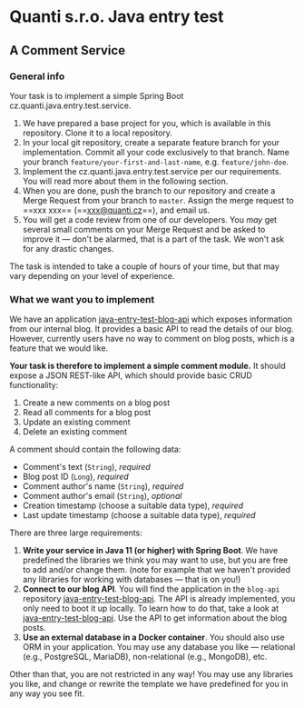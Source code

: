 # Quanti s.r.o. Java entry test
## A Comment Service
### General info
Your task is to implement a simple Spring Boot cz.quanti.java.entry.test.service.

1. We have prepared a base project for you, which is available in this repository. Clone it to a local repository.
2. In your local git repository, create a separate feature branch for your implementation. Commit all your code exclusively to that branch. Name your branch `feature/your-first-and-last-name`, e.g. `feature/john-doe`.
3. Implement the cz.quanti.java.entry.test.service per our requirements. You will read more about them in the following section.
4. When you are done, push the branch to our repository and create a Merge Request from your branch to `master`. Assign the merge request to ==xxx xxx== (==xxx@quanti.cz==), and email us.
5. You will get a code review from one of our developers. You *may* get several small comments on your Merge Request and be asked to improve it — don't be alarmed, that is a part of the task. We won't ask for any drastic changes.

The task is intended to take a couple of hours of your time, but that may vary depending on your level of experience.

### What we want you to implement
We have an application [java-entry-test-blog-api](https://github.com/QuantiCZ/java-entry-test-blog-api) which exposes information from our internal blog. It provides a basic API to read the details of our blog. However, currently users have no way to comment on blog posts, which is a feature that we would like.

**Your task is therefore to implement a simple comment module.** It should expose a JSON REST-like API, which should provide basic CRUD functionality:
1. Create a new comments on a blog post
2. Read all comments for a blog post
3. Update an existing comment
4. Delete an existing comment

A comment should contain the following data:
- Comment's text (`String`), *required*
- Blog post ID (`Long`), *required*
- Comment author's name (`String`), *required*
- Comment author's email (`String`), *optional*
- Creation timestamp (choose a suitable data type), *required*
- Last update timestamp (choose a suitable data type), *required*

There are three large requirements:
1. **Write your service in Java 11 (or higher) with Spring Boot**. We have predefined the libraries we think you may want to use, but you are free to add and/or change them. (note for example that we haven't provided any libraries for working with databases — that is on you!)
2. **Connect to our blog API**. You will find the application in the `blog-api` repository [java-entry-test-blog-api](https://github.com/QuantiCZ/blog-api-java-entry-test). The API is already implemented, you only need to boot it up locally. To learn how to do that, take a look at [java-entry-test-blog-api](https://github.com/QuantiCZ/blog-api-java-entry-test). Use the API to get information about the blog posts.
3. **Use an external database in a Docker container**. You should also use ORM in your application. You may use any database you like — relational (e.g., PostgreSQL, MariaDB), non-relational (e.g., MongoDB), etc.

Other than that, you are not restricted in any way! You may use any libraries you like, and change or rewrite the template we have predefined for you in any way you see fit.
